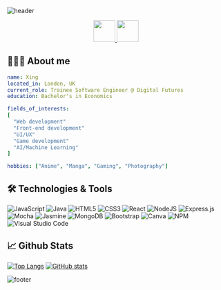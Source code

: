 ![header](https://capsule-render.vercel.app/api?type=rounded&color=timeGradient&height=150&section=header&text=Hello%20there!&fontSize=70&fontColor=ffffff&animation=twinkling)

<p align="center">
<a href="https://www.linkedin.com/in/xing-rong-huang-a45b01145">
  <img height="50" src="https://user-images.githubusercontent.com/111449206/209411647-8f948def-aa88-4f47-9648-f438ada079d9.png"/>
</a>
<a href="mailto: xing.huang@hotmail.co.uk">
  <img height="50" src="https://user-images.githubusercontent.com/111449206/209412581-9ea9c654-36f4-4811-8f68-17cf1115b847.png"/>
</a>
  </p>
  
## 👩🏻‍💻 About me
```yaml
name: Xing
located_in: London, UK
current_role: Trainee Software Engineer @ Digital Futures
education: Bachelor's in Economics

fields_of_interests:
[
  "Web development"
  "Front-end development"
  "UI/UX"
  "Game development"
  "AI/Machine Learning"
]

hobbies: ["Anime", "Manga", "Gaming", "Photography"]
```
## 🛠️ Technologies & Tools
![JavaScript](https://img.shields.io/badge/javascript-%23323330.svg?style=for-the-badge&logo=javascript&logoColor=%23F7DF1E)
![Java](https://img.shields.io/badge/java-%23ED8B00.svg?style=for-the-badge&logo=java&logoColor=white)
![HTML5](https://img.shields.io/badge/html5-%23E34F26.svg?style=for-the-badge&logo=html5&logoColor=white)
![CSS3](https://img.shields.io/badge/css3-%231572B6.svg?style=for-the-badge&logo=css3&logoColor=white)
![React](https://img.shields.io/badge/react-%2320232a.svg?style=for-the-badge&logo=react&logoColor=%2361DAFB)
![NodeJS](https://img.shields.io/badge/node.js-6DA55F?style=for-the-badge&logo=node.js&logoColor=white)
![Express.js](https://img.shields.io/badge/express.js-%23404d59.svg?style=for-the-badge&logo=express&logoColor=%2361DAFB)
![Mocha](https://img.shields.io/badge/-mocha-%238D6748?style=for-the-badge&logo=mocha&logoColor=white)
![Jasmine](https://img.shields.io/badge/jasmine-%238A4182.svg?style=for-the-badge&logo=jasmine&logoColor=white)
![MongoDB](https://img.shields.io/badge/MongoDB-%234ea94b.svg?style=for-the-badge&logo=mongodb&logoColor=white)
![Bootstrap](https://img.shields.io/badge/bootstrap-%23563D7C.svg?style=for-the-badge&logo=bootstrap&logoColor=white)
![Canva](https://img.shields.io/badge/Canva-%2300C4CC.svg?style=for-the-badge&logo=Canva&logoColor=white)
![NPM](https://img.shields.io/badge/NPM-%23000000.svg?style=for-the-badge&logo=npm&logoColor=white)
![Visual Studio Code](https://img.shields.io/badge/Visual%20Studio%20Code-0078d7.svg?style=for-the-badge&logo=visual-studio-code&logoColor=white)

## 📈 Github Stats

[![Top Langs](https://github-readme-stats.vercel.app/api/top-langs/?username=OoXingoO&layout=compact&theme=transparent)](https://github.com/OoXingoO)
[![GitHub stats](https://github-readme-stats.vercel.app/api?username=OoXingoO&hide=stars&count_private=true&theme=transparent&show_icons=true)](https://github.com/OoXingoO)

![footer](https://capsule-render.vercel.app/api?type=waving&section=footer&color=timeGradient)
